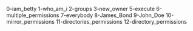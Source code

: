 0-iam_betty
1-who_am_i
2-groups
3-new_owner
5-execute
6-multiple_permissions
7-everybody
8-James_Bond
9-John_Doe
10-mirror_permissions
11-directories_permissions
12-directory_permissions
